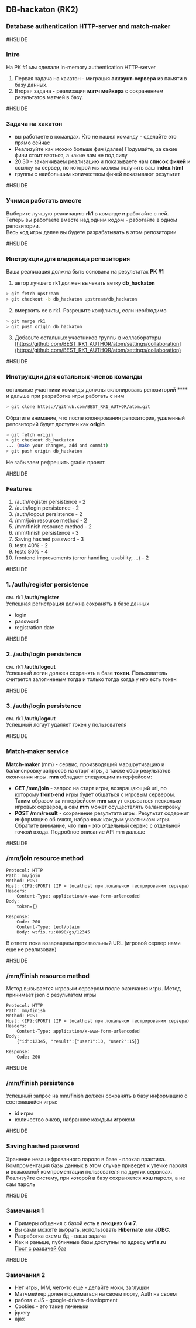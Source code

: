 ## DB-hackaton (RK2)

### Database authentication HTTP-server and match-maker

#HSLIDE
### Intro
На РК \#1 мы сделали In-memory authentication HTTP-server
1. Первая задача на хакатон - миграция **аккаунт-сервера** из памяти в базу данных. 
2. Вторая задача - реализация **матч мейкера** с сохранением результатов матчей в базу.

#HSLIDE
### Задача на хакатон
- вы работаете в командах. Кто не нашел команду - сделайте это прямо сейчас
- Реализуйте как можно больше фич (далее)
Подумайте, за какие фичи стоит взяться, а какие вам не под силу
- 20.30 - заканчиваем реализацию и показываете нам **список фичей** и ссылку на сервер, по которой мы можем получить ваш **index.html**
- группы с наибольшим количеством фичей показывают результат

#HSLIDE
### Учимся работать вместе
Выберите лучшую реализацию **rk1** в команде и работайте с ней.  
Теперь вы работаете вместе над одним кодом - работайте в одном репозитории.  
Весь код игры далее вы будете разрабатывать в этом репозитории

#HSLIDE
### Инструкции для владельца репозитория
Ваша реализация должна быть основана на результатах **РК \#1**
1. автор лучшего rk1 должен вычекать ветку **db_hackaton**
```bash
> git fetch upstream
> git checkout -b db_hackaton upstream/db_hackaton
```
2. вмержить ее в rk1. Разрешите конфликты, если необходимо
```bash
> git merge rk1
> git push origin db_hackaton
```
3. Добавьте остальных участников группы в коллабораторы  
[https://github.com/BEST_RK1_AUTHOR/atom/settings/collaboration](https://github.com/BEST_RK1_AUTHOR/atom/settings/collaboration)  

#HSLIDE
### Инструкции для остальных членов команды
остальные участники команды должны склонировать репозиторий **** и дальше при разработке игры работать с ним
```bash
> git clone https://github.com/BEST_RK1_AUTHOR/atom.git
```
Обратите внимание, что после клонирования репозитория, удаленный репозиторий будет доступен как **origin**
```bash
> git fetch origin
> git checkout db_hackaton
... (make your changes, add and commit)
> git push origin db_hackaton
```
Не забываем рефрешить gradle проект.

#HSLIDE
### Features
1. /auth/register persistence - 2
1. /auth/login persistence - 2
1. /auth/logout persistence - 2
1. /mm/join resource method - 2
1. /mm/finish resource method - 2
1. /mm/finish persistence - 3
1. Saving hashed password - 3
1. tests 40% - 2
1. tests 80% - 4
1. frontend improvements (error handling, usability, ...) - 2

#HSLIDE
### 1. /auth/register persistence
см. rk1 **/auth/register**  
Успешная регистрация должна сохранять в базе данных
- login
- password
- registration date

#HSLIDE
### 2. /auth/login persistence
см. rk1 **/auth/logout**  
Успешный логин должен сохранять в базе **токен**. Пользователь считается залогиненым тогда и только тогда когда у нго есть токен

#HSLIDE
### 3. /auth/login persistence
см. rk1 **/auth/logout**  
Успешный логаут удаляет токен у пользователя

#HSLIDE
### Match-maker service
**Match-maker** (mm) - сервис, производящий маршрутизацию и балансировку запросов на старт игры, а также сбор результатов окончания игры. **mm** обладает следующим интерфейсом:  
- **GET /mm/join** - запрос на старт игры, возвращающий url, по которому **front-end** игры будет общаться с игровым сервером.   
Таким образом за интерфейсом **mm** могут скрываться несколько игровых серверов, а сам **mm** может осуществлять балансировку  
- **POST /mm/result** - сохранение результата игры. Результат содержит информацию об очках, набранных каждым участником игры.  
Обратите внимание, что **mm** - это отдельный сервис с отдельной точкой входа. Подробное описание API mm дальше

#HSLIDE
### /mm/join resource method
  ```
  Protocol: HTTP
  Path: mm/join
  Method: POST
  Host: {IP}:{PORT} (IP = localhost при локальном тестрировании сервера)
  Headers:
      Content-Type: application/x-www-form-urlencoded
  Body:
      token={}

  Response: 
      Code: 200
      Content-Type: text/plain
      Body: wtfis.ru:8090/gs/12345
  ```
В ответе пока возвращаем произвольный URL (игровой сервер нами еще не реализован)

#HSLIDE
### /mm/finish resource method
Метод вызывается игровым сервером после окончания игры. Метод принимает json с результатом игры
  ```
  Protocol: HTTP
  Path: mm/finish
  Method: POST
  Host: {IP}:{PORT} (IP = localhost при локальном тестрировании сервера)
  Headers:
      Content-Type: application/x-www-form-urlencoded
  Body:
      {"id":12345, "result":{"user1":10, "user2":15}}

  Response: 
      Code: 200
  ```

#HSLIDE
### /mm/finish persistence
Успешный запрос на mm/finish должен сохранять в базу информацию о состоявшейся игры:
- id игры
- количество очков, набранное каждым игроком

#HSLIDE
### Saving hashed password
Хранение незашифрованного пароля в базе - плохая практика. Компроментация базы данных в этом случае приведет к утечке 
пароля и возможной компроментации пользователя на других сервисах. 
Реализуйте систему, при которой в базу сохраняется **хэш** пароля, а не сам пароль


#HSLIDE
### Замечания 1
- Примеры общения с базой есть в **лекциях 6 и 7**.    
- Вы сами можете выбрать, использовать **Hibernate** или **JDBC**.  
- Разработка схемы бд - ваша задача  
- Как и раньше, публичные базы доступны по адресу **wtfis.ru**  
[Пост с раздачей баз](https://atom.mail.ru/blog/topic/view/8603/)

#HSLIDE
### Замечания 2
- Нет игры, MM, чего-то еще - делайте моки, заглушки
- Матчмейкер долен подниматься на своем порту, Auth на своем
- работа с JS - google-driven-development
- Cookies - это такие печеньки
- jquery
- ajax

